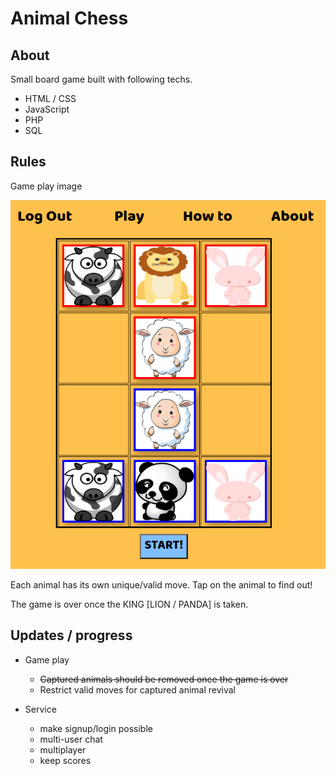 # Animal Chess

## About

Small board game built with following techs.
 + HTML / CSS
 + JavaScript
 + PHP
 + SQL

## Rules

Game play image

![Gameplay](./images/main.png)

Each animal has its own unique/valid move. Tap on the animal to find out!

The game is over once the KING [LION / PANDA] is taken.

## Updates / progress

 + Game play
    - ~~Captured animals should be removed once the game is over~~
    - Restrict valid moves for captured animal revival

 + Service
    - make signup/login possible
    - multi-user chat
    - multiplayer
    - keep scores